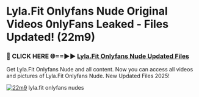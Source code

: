 # Lyla.Fit Onlyfans Nude Original Videos 0nlyFans Leaked - Files Updated! (22m9)

<h3>🔴 CLICK HERE 🌐==►► <a href="https://tinyurl.com/4seja8ks" rel="nofollow">Lyla.Fit Onlyfans Nude Updated Files</a></h3>

Get Lyla.Fit Onlyfans Nude and all content. Now you can access all videos and pictures of Lyla.Fit Onlyfans Nude. New Updated Files 2025!

[![22m9](https://i.imgur.com/EWjZXRe.gif)](https://tinyurl.com/4seja8ks)
lyla.fit onlyfans nudes